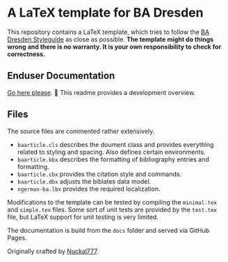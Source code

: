 # A LaTeX template for BA Dresden
This repository contains a LaTeX template, which tries to follow the [BA Dresden Styleguide](https://www.ba-dresden.de/fileadmin/dresden/downloads/zentrale-dokumente/LEITFADEN_webv2.pdf) as close as possible.
__The template might do things wrong and there is no warranty. It is your own responsibility to check for correctness.__

## Enduser Documentation

[Go here please](https://github.com/ba-dresden/ba-latex-template). :rocket: This readme provides a development overview.

## Files

The source files are commented rather extensively.
- `baarticle.cls` describes the doument class and provides everything related to styling and spacing. Also defines certain environments.
- `baarticle.bbx` describes the formatting of bibliography entries and formatting.
- `baarticle.cbx` provides the citation style and commands.
- `baarticle.dbx` adjusts the biblates data model.
- `ngerman-ba.lbx` provides the required localization.

Modifications to the template can be tested by compiling the `minimal.tex` and `simple.tex` files. Some sort of unit tests are provided by the `test.tex` file, but LaTeX support for unit testing is very limited.

The documentation is build from the `docs` folder and served via GitHub Pages.

Originally crafted by [Nuckal777](https://github.com/Nuckal777).
